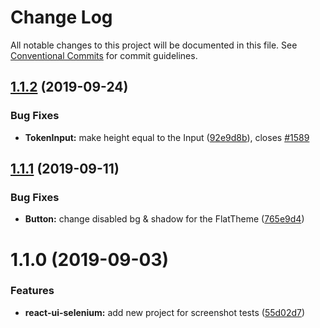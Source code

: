 # Change Log

All notable changes to this project will be documented in this file.
See [Conventional Commits](https://conventionalcommits.org) for commit guidelines.

## [1.1.2](https://github.com/skbkontur/retail-ui/compare/react-ui-selenium@1.1.1...react-ui-selenium@1.1.2) (2019-09-24)


### Bug Fixes

* **TokenInput:** make height equal to the Input ([92e9d8b](https://github.com/skbkontur/retail-ui/commit/92e9d8b)), closes [#1589](https://github.com/skbkontur/retail-ui/issues/1589)





## [1.1.1](https://github.com/skbkontur/retail-ui/compare/react-ui-selenium@1.1.0...react-ui-selenium@1.1.1) (2019-09-11)


### Bug Fixes

* **Button:** change disabled bg & shadow for the FlatTheme ([765e9d4](https://github.com/skbkontur/retail-ui/commit/765e9d4))





# 1.1.0 (2019-09-03)


### Features

* **react-ui-selenium:** add new project for screenshot tests ([55d02d7](https://github.com/skbkontur/retail-ui/commit/55d02d7))
